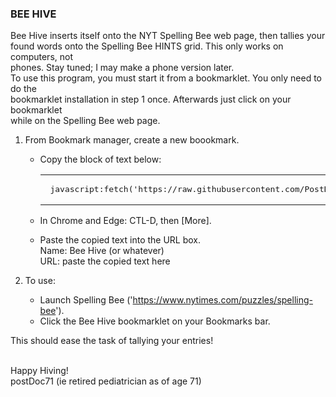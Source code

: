 <H3>BEE HIVE</H3>

Bee Hive inserts itself onto the NYT Spelling Bee web page, then tallies your <br>
found words onto the Spelling Bee HINTS grid.  This only works on computers, not<br>
phones.  Stay tuned; I may make a phone version later.<br>
To use this program, you must start it from a bookmarklet.  You only need to do the<br>
bookmarklet installation in step 1 once.  Afterwards just click on your bookmarklet<br>
while on the Spelling Bee web page.


1.  From Bookmark manager, create a new boookmark.	
	- Copy the block of text below: 

        <dt><table id="bookmarklet" word-wrap="normal"><tr>
		<td><pre> javascript:fetch('https://raw.githubusercontent.com/PostDoc71/SpellingBeeHelp/main/SpellingBoss.js').then(r => r.text()).then(t => eval(t)) </pre><td>
		</tr></table>
		</dt>

	- In Chrome and Edge:  CTL-D, then [More].
	- Paste the copied text into the URL box.<br>
		Name: Bee Hive (or whatever)<br>
		URL: paste the copied text here 

2.  To use:

	- Launch Spelling Bee ('https://www.nytimes.com/puzzles/spelling-bee').
	- Click the Bee Hive bookmarklet on your Bookmarks bar.

This should ease the task of tallying your entries!<br><br>

Happy Hiving!<br>
postDoc71 (ie retired pediatrician as of age 71)